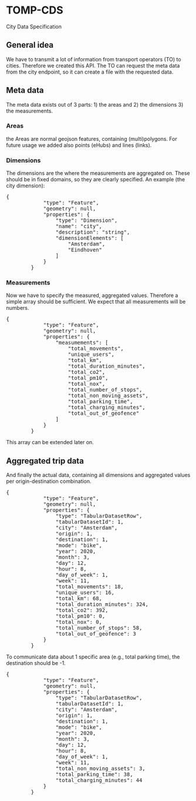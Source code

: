 # TOMP-CDS
City Data Specification

## General idea
We have to transmit a lot of information from transport operators (TO) to cities. Therefore we created this API. The TO can request the meta data from the city endpoint, so it can create a file with the requested data.

## Meta data
The meta data exists out of 3 parts: 1) the areas and 2) the dimensions 3) the measurements.

### Areas
the Areas are normal geojson features, containing (multi)polygons. For future usage we added also points (eHubs) and lines (links).

### Dimensions
The dimensions are the where the measurements are aggregated on. These should be in fixed domains, so they are clearly specified. An example (the city dimension):
<pre>
{
			"type": "Feature",
			"geometry": null,
			"properties": {
				"type": "Dimension",
				"name": "city",
				"description": "string",
				"dimensionElements": [
					"Amsterdam",
					"Eindhoven"
				]
			}
		}
</pre>
### Measurements
Now we have to specify the measured, aggregated values. Therefore a simple array should be sufficient. We expect that all measurements will be numbers.
<pre>
{
			"type": "Feature",
			"geometry": null,
			"properties": {
				"measumements": [
					"total_movements",
					"unique_users",
					"total_km",
					"total_duration_minutes",
					"total_co2",
					"total_pm10",
					"total_nox",
					"total_number_of_stops",
					"total_non_moving_assets",
					"total_parking_time",
					"total_charging_minutes",
					"total_out_of_geofence"
				]
			}
		}
</pre>
This array can be extended later on.

## Aggregated trip data
And finally the actual data, containing all dimensions and aggregated values per origin-destination combination.
<pre>
{
			"type": "Feature",
			"geometry": null,
			"properties": {
				"type": "TabularDatasetRow",
				"tabularDatasetId": 1,
				"city": "Amsterdam",
				"origin": 1,
				"destination": 1,
				"mode": "bike",
				"year": 2020,
				"month": 3,
				"day": 12,
				"hour": 8,
				"day_of_week": 1,
				"week": 11,
				"total_movements": 18,
				"unique_users": 16,
				"total_km": 68,
				"total_duration_minutes": 324,
				"total_co2": 392,
				"total_pm10": 0,
				"total_nox": 0,
				"total_number_of_stops": 58,
				"total_out_of_geofence": 3
			}
		}
</pre>

To communicate data about 1 specific area (e.g., total parking time), the destination should be -1.
<pre>
{
			"type": "Feature",
			"geometry": null,
			"properties": {
				"type": "TabularDatasetRow",
				"tabularDatasetId": 1,
				"city": "Amsterdam",
				"origin": 1,
				"destination": 1,
				"mode": "bike",
				"year": 2020,
				"month": 3,
				"day": 12,
				"hour": 8,
				"day_of_week": 1,
				"week": 11,
				"total_non_moving_assets": 3,
				"total_parking_time": 38,
				"total_charging_minutes": 44
			}
		}
</pre>
